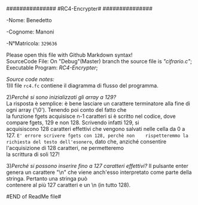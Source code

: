 ###############
#RC4-Encrypter#
###############

-Nome: Benedetto

-Cognome: Manoni

-N°Matricola: `329636`


Please open this file with Github Markdown syntax!       
SourceCode File: On "Debug"(Master) branch the source file is _"cifrario.c"_;      
Executable Program: _RC4-Encrypter_;     

_Source code notes:_    
1)Il file `rc4.fc` contiene il diagramma di flusso del programma.       

2)_Perché si sono inizializzati gli array a 129?_     
   La risposta è semplice: è bene lasciare un carattere terminatore alla fine di ogni array ('\0'). Tenendo poi conto del fatto che     
   la funzione fgets acquisisce n-1 caratteri si è scritto nel codice, dove compare fgets, 129 e non 128. Scrivendo infatti 129, si      
   acquisiscono 128 caratteri effettivi che vengono salvati nelle cella da 0 a 127. `E' errore scrivere fgets con 128, perchè non    rispetteremmo la richiesta del testo dell'esonero`, dato che, anziché consentire l'acquisizione di 128 caratteri, ne permetteremo     
   la scrittura di soli 127!     

3)_Perché si possono inserire fino a 127 caratteri effettivi?_
   Il pulsante enter genera un carattere "\n" che viene anch'esso interpretato come parte della stringa. Pertanto una stringa può   
   contenere al più 127 caratteri e un \n (in tutto 128).   
   

#END of ReadMe file#
